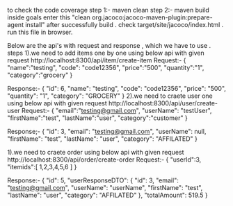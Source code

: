
to check the code coverage
step 1:- maven clean
step 2:- maven build inside goals enter this "clean org.jacoco:jacoco-maven-plugin:prepare-agent install"
after successfully build . check target/site/jacoco/index.html . run this file in browser.

Below are the api's with request and response , which we have to use .
steps
1).we need to add items one by one using below api with given request
http://localhost:8300/api/item/create-item
Request:-
 {
    "name":"testing",
	"code": "code12356",
    "price":"500",
     "quantity":"1",
     "category":"grocery"
}

Response:-
{
    "id": 6,
    "name": "testing",
    "code": "code12356",
    "price": "500",
    "quantity": "1",
    "category": "GROCERY"
}
2).we need to craete user one using below api with given request
http://localhost:8300/api/user/create-user
Request:-
{
    "email":"testing@gmail.com",
	"userName": "testUser",
    "firstName":"test",
     "lastName":"user",
     "category":"customer"
}



Response;-
{
    "id": 3,
    "email": "testing@gmail.com",
    "userName": null,
    "firstName": "test",
    "lastName": "user",
    "category": "AFFILATED"
}


1).we need to craete order using below api with given request
http://localhost:8300/api/order/create-order
Request:-
{
    "userId":3,
	"itemids":[
        1,2,3,4,5,6
    ]
}

Response:-
{
    "id": 5,
    "userResponseDTO": {
        "id": 3,
        "email": "testing@gmail.com",
        "userName": "userName",
        "firstName": "test",
        "lastName": "user",
        "category": "AFFILATED"
    },
    "totalAmount": 519.5
}